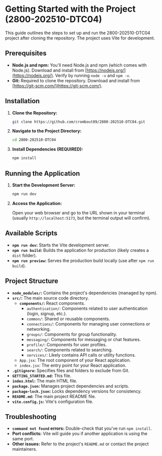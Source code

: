 # Getting Started with the Project (2800-202510-DTC04)

This guide outlines the steps to set up and run the 2800-202510-DTC04 project after cloning the repository.  The project uses Vite for development.

## Prerequisites

* **Node.js and npm:**  You'll need Node.js and npm (which comes with Node.js).  Download and install from [https://nodejs.org/](https://nodejs.org/). Verify by running `node -v` and `npm -v`.
* **Git:** Required to clone the repository. Download and install from [https://git-scm.com/](https://git-scm.com/).

## Installation

1. **Clone the Repository:**

   ```bash
   git clone https://github.com/crombout89/2800-202510-DTC04.git
   ```

2. **Navigate to the Project Directory:**

   ```bash
   cd 2800-202510-DTC04
   ```

3. **Install Dependencies (REQUIRED):**

   ```bash
   npm install
   ```

## Running the Application

1. **Start the Development Server:**

   ```bash
   npm run dev
   ```

2. **Access the Application:**

   Open your web browser and go to the URL shown in your terminal (usually `http://localhost:5173`, but the terminal output will confirm).

## Available Scripts

* **`npm run dev`:** Starts the Vite development server.
* **`npm run build`:** Builds the application for production (likely creates a `dist` folder).
* **`npm run preview`:**  Serves the production build locally (use after `npm run build`).

## Project Structure

* **`node_modules/`:** Contains the project's dependencies (managed by npm).
* **`src/`:** The main source code directory.
    * **`components/`:**  React components.
        * `authentication/`: Components related to user authentication (login, signup, etc.).
        * `common/`: Shared or reusable components.
        * `connections/`: Components for managing user connections or networking.
        * `groups/`: Components for group functionality.
        * `messaging/`: Components for messaging or chat features.
        * `profile/`: Components for user profiles.
        * `search/`: Components related to searching.
        * `services/`: Likely contains API calls or utility functions.
    * `App.jsx`: The root component of your React application.
    * `index.jsx`: The entry point for your React application.
* **`.gitignore`:**  Specifies files and folders to exclude from Git.
* **`GETTING_STARTED.md`:** This file.
* **`index.html`:** The main HTML file.
* **`package.json`:**  Manages project dependencies and scripts.
* **`package-lock.json`:** Locks dependency versions for consistency.
* **`README.md`:** The main project README file.
* **`vite.config.js`:** Vite's configuration file.


## Troubleshooting

* **`command not found` errors:** Double-check that you've run `npm install`.
* **Port conflicts:** Vite will guide you if another application is using the same port.
* **Other issues:** Refer to the project's `README.md` or contact the project maintainers.
